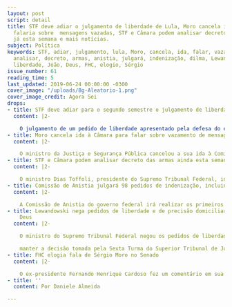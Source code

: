 ```yaml
---
layout: post
script: detail
title: STF deve adiar o julgamento de liberdade de Lula, Moro cancela ida à CCJ onde
  falaria sobre  mensagens vazadas, STF e Câmara podem analisar decreto das armas
  já esta semana e mais notícias.
subject: Política
keywords: STF, adiar, julgamento, lula, Moro, cancela, ida, falar, vazamento, Câmara,
  analisar, decreto, armas, anistia, julgará, indenização, dilma, Lewandowski, nega,
  liberdade, João, Deus, FHC, elogio, Sérgio
issue_number: 61
reading_time: 5
last_updated: 2019-06-24 00:00:00 -0300
cover_image: "/uploads/Bg-Aleatorio-1.png"
cover_image_credit: Agora Sei
drops:
- title: STF deve adiar para o segundo semestre o julgamento de liberdade de Lula
  content: |2-

    O julgamento de um pedido de liberdade apresentado pela defesa do ex-presidente Lula, agendado para esta semana no Supremo Tribunal Federal, deverá ser adiado para o segundo semestre. No habeas corpus a defesa de Lula alega que o ex-juiz Sérgio Moro atuou com parcialidade no processo do tríplex do Guarujá, que resultou na condenação de Lula. O caso começou a ser julgado no ano passado, e dois ministros da Segunda Turma já votaram contra a liberdade do ex-presidente, são eles: Luiz Edson Fachin e Cármem Lúcia.
- title: Moro cancela ida à Câmara para falar sobre vazamento de mensagens
  content: |2-

    O ministro da Justiça e Segurança Pública cancelou a sua ida à Comissão de Constituição e Justiça (CCJ) da Câmara dos Deputados que estava marcada para esta quarta-feira (26). Moro foi convidado a dar explicações sobre as mensagens atribuídas a ele a procuradores da Operação Lava Jato e publicadas pelo site The Intercept. Em nota, a assessoria de imprensa do ministro informou que ele não poderia comparecer à audiência devido a uma viagem oficial aos Estados Unidos.
- title: STF e Câmara podem analisar decreto das armas ainda esta semana
  content: |2-

    O ministro Dias Toffoli, presidente do Supremo Tribunal Federal, informou que a Corte deve começar a julgar o decreto do presidente Jair Bolsonaro nesta quarta-feira (26). O decreto que facilitou o porte de armas foi assinado por Bolsonaro no dia 7 de maio, e desde então, tem sido alvo de ações na Justiça e de tentativas de suspensão no Congresso. No dia 22 de maio, em meio a polêmicas, o governo recuou e publicou um novo decreto com regras diferentes, mas continuou sendo alvo de questionamentos no STF e no Legislativo.
- title: Comissão de Anistia julgará 98 pedidos de indenização, incluindo o de Dilma
  content: |2-

    A Comissão de Anistia do governo federal irá realizar os primeiros julgamentos do ano sobre reparações por perseguição política durante a ditadura militar. Um dos pedidos será o caso da ex-presidente Dilma Rousseff. Os 27 integrantes da comissão fazem a análise técnica dos processos, elaboram um parecer, mas a decisão final é da ministra dos Direitos Humanos, Damares Alves.
- title: Lewandowski nega pedidos de liberdade e de precisão domiciliar de João de
    Deus
  content: |2-

    O ministro do Supremo Tribunal Federal negou os pedidos de liberdade e de prisão domiciliar apresentados pela defesa de João de Deus. Ao analisar os pedidos da defesa, Lewandowski decidiu

    manter a decisão tomada pela Sexta Turma do Superior Tribunal de Justiça que determinou que o João de Deus deixasse o hospital onde estava internado e voltasse para a cadeia. João de Deus está preso desde dezembro do ano passado acusado de crimes sexuais enquanto fazia atendimentos espirituais.
- title: FHC elogia fala de Sérgio Moro no Senado
  content: |2-

    O ex-presidente Fernando Henrique Cardoso fez um comentário em sua rede social sobre o debate entre o ministro Sérgio Moro e os senadores na Comissão de Constituição e Justiça. FHC afirmou que ele ‘se saiu bem’ e que ‘é sempre bom ver autoridades tendo que explicar suas ações’. No entanto, Fernando Henrique não falou nada sobre Moro ter sido citado em supostos diálogos publicados pelo site The Intercept.
- title: ''
  content: Por Daniele Almeida

---
```

